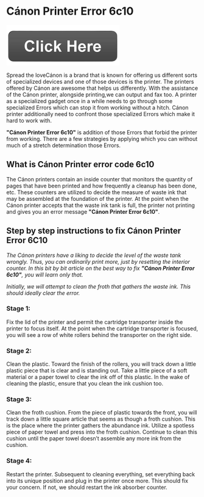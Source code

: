 # Cánon Printer Error 6c10

[![Cánon Printer Error 6c10](click-here-button.png)](https://computersolve.com/canon-printer-error-6c10/)

Spread the loveCánon is a brand that is known for offering us different sorts of specialized devices and one of those devices is the printer. The printers offered by Cánon are awesome that helps us differently. With the assistance of the Cánon printer, alongside printing,we can output and fax too. A printer as a specialized gadget once in a while needs to go through some specialized Errors which can stop it from working without a hitch. Cánon printer additionally need to confront those specialized Errors which make it hard to work with.

**"Cánon Printer Error 6c10"** is addition of those Errors that forbid the printer from working. There are a few strategies by applying which you can without much of a stretch determination those Errors.

## What is Cánon Printer error code 6c10

The Cánon printers contain an inside counter that monitors the quantity of pages that have been printed and how frequently
a cleanup has been done, etc. These counters are utilized to decide the measure of waste ink that may be assembled at the
foundation of the printer. At the point when the Cánon printer accepts that the waste ink tank is full, the printer not printing and gives you an error message **"Cánon Printer Error 6c10"**.

## Step by step instructions to fix Cánon Printer Error 6C10

_The Cánon printers have a liking to decide the level of the waste tank wrongly. Thus, you can ordinarily print more, just by resetting the interior counter. In this bit by bit article on the best way to fix **"Cánon Printer Error 6c10"**, you will learn only that._

_Initially, we will attempt to clean the froth that gathers the waste ink. This should ideally clear the error._

### Stage 1: 

Fix the lid of the printer and permit the cartridge transporter inside the printer to focus itself. At the point when the cartridge transporter is focused, you will see a row of white rollers behind the transporter on the right side.

### Stage 2: 

Clean the plastic. Toward the finish of the rollers, you will track down a little plastic piece that is clear and is standing out. Take a little piece of a soft material or a paper towel to clear the ink off of this plastic. In the wake of cleaning the plastic, ensure that you clean the ink cushion too.

### Stage 3: 

Clean the froth cushion. From the piece of plastic towards the front, you will track down a little square article that seems as though a froth cushion. This is the place where the printer gathers the abundance ink. Utilize a spotless piece of paper towel and press into the froth cushion. Continue to clean this cushion until the paper towel doesn’t assemble any more ink from the cushion.

### Stage 4: 

Restart the printer. Subsequent to cleaning everything, set everything back into its unique position and plug in the printer once more. This should fix your concern. If not, we should restart the ink absorber counter.

